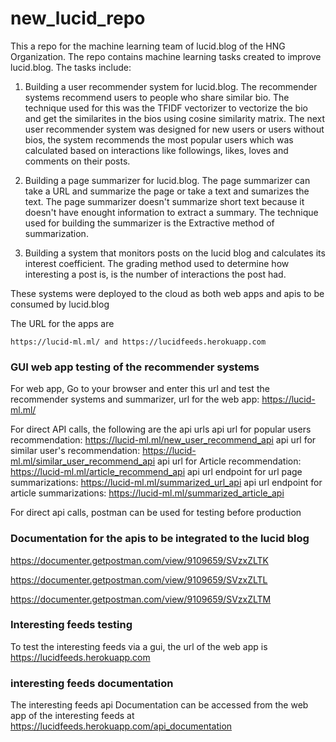 # new_lucid_repo

This a repo for the machine learning team of lucid.blog of the HNG Organization.
The repo contains machine learning tasks created to improve lucid.blog.
The tasks include:

1. Building a user recommender system for lucid.blog. The recommender systems
recommend users to people who share similar bio. The technique used for this
was the TFIDF vectorizer to vectorize the bio and get the similarites in the 
bios using cosine similarity matrix. The next user recommender system was designed
for new users or users without bios, the system recommends the most popular users
which was calculated based on interactions like followings, likes, loves and comments
on their posts.

2. Building a page summarizer for lucid.blog. The page summarizer can take a URL and summarize 
the page or take a text and sumarizes the text. The page summarizer doesn't summarize short text
because it doesn't have enought information to extract a summary. The technique used for building the
summarizer is the Extractive method of summarization. 

3. Building a system that monitors posts on the lucid blog and calculates its interest coefficient.
The grading method used to determine how interesting a post is, is the number of interactions the post had.

These systems were deployed to the cloud as both web apps and apis to be consumed by lucid.blog

The URL for the apps are 
```
https://lucid-ml.ml/ and https://lucidfeeds.herokuapp.com

```

### GUI web app testing of the recommender systems
For web app, Go to your browser and enter this url and test the recommender systems and summarizer, 
url for the web app: https://lucid-ml.ml/


For direct API calls, the following are the api urls
api url for popular users recommendation: https://lucid-ml.ml/new_user_recommend_api
api url for similar user's recommendation: https://lucid-ml.ml/similar_user_recommend_api
api url for Article recommendation: https://lucid-ml.ml/article_recommend_api
api url endpoint for url page summarizations: https://lucid-ml.ml/summarized_url_api
api url endpoint for article summarizations: https://lucid-ml.ml/summarized_article_api

For direct api calls, postman can be used for testing before production


### Documentation for the apis to be integrated to the lucid blog

https://documenter.getpostman.com/view/9109659/SVzxZLTK

https://documenter.getpostman.com/view/9109659/SVzxZLTL

https://documenter.getpostman.com/view/9109659/SVzxZLTM

### Interesting feeds testing 
To test the interesting feeds via a gui, the url of the web app is https://lucidfeeds.herokuapp.com

### interesting feeds documentation 
The interesting feeds api Documentation can be accessed from the web app of the interesting feeds at https://lucidfeeds.herokuapp.com/api_documentation

